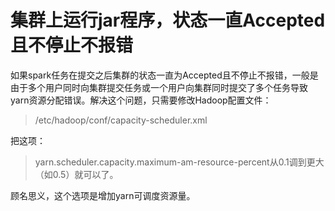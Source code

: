 # 集群上运行jar程序，状态一直Accepted且不停止不报错

如果spark任务在提交之后集群的状态一直为Accepted且不停止不报错，一般是由于多个用户同时向集群提交任务或一个用户向集群同时提交了多个任务导致yarn资源分配错误。解决这个问题，只需要修改Hadoop配置文件：
> /etc/hadoop/conf/capacity-scheduler.xml  

把这项：

> yarn.scheduler.capacity.maximum-am-resource-percent从0.1调到更大（如0.5）就可以了。

顾名思义，这个选项是增加yarn可调度资源量。

